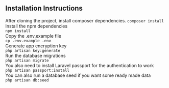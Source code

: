 ## Installation Instructions
After cloning the project, install composer dependencies.
```composer install```
Install the npm dependencies\
```npm install```\
Copy the .env.example file\
```cp .env.example .env```\
Generate app encryption key\
```php artisan key:generate```\
Run the database migrations\
```php artisan migrate```\
You also need to install Laravel passport for the authentication to work\
```php artisan passport:install```\
You can also run a database seed if you want some ready made data\
```php artisan db:seed```
